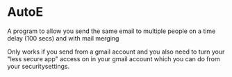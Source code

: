 # AutoE
A program to allow you send the same email to multiple people on a time delay (100 secs) and with mail merging

Only works if you send from a gmail account and you also need to turn your "less secure app" access on in your gmail account which you can do from your securitysettings. 
